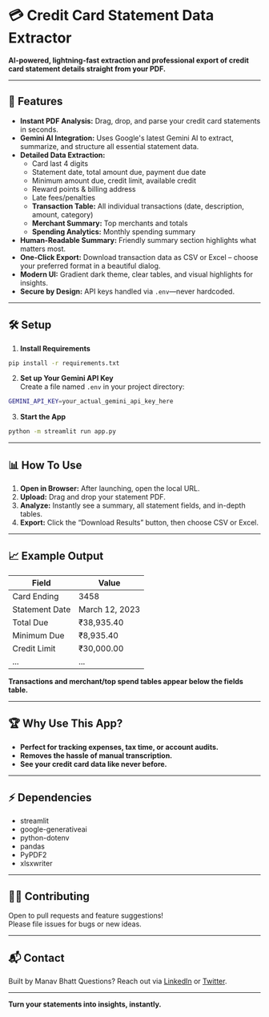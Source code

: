 # 💳 Credit Card Statement Data Extractor

**AI-powered, lightning-fast extraction and professional export of credit card statement details straight from your PDF.**

---

## 🚀 Features

- **Instant PDF Analysis:** Drag, drop, and parse your credit card statements in seconds.
- **Gemini AI Integration:** Uses Google's latest Gemini AI to extract, summarize, and structure all essential statement data.
- **Detailed Data Extraction:**  
  - Card last 4 digits  
  - Statement date, total amount due, payment due date  
  - Minimum amount due, credit limit, available credit  
  - Reward points & billing address  
  - Late fees/penalties  
  - **Transaction Table:** All individual transactions (date, description, amount, category)  
  - **Merchant Summary:** Top merchants and totals  
  - **Spending Analytics:** Monthly spending summary
- **Human-Readable Summary:** Friendly summary section highlights what matters most.
- **One-Click Export:** Download transaction data as CSV or Excel – choose your preferred format in a beautiful dialog.
- **Modern UI:** Gradient dark theme, clear tables, and visual highlights for insights.
- **Secure by Design:** API keys handled via `.env`—never hardcoded.

---

## 🛠️ Setup

1. **Install Requirements**
```bash
pip install -r requirements.txt
```
2. **Set up Your Gemini API Key**  
Create a file named `.env` in your project directory:
```bash 
GEMINI_API_KEY=your_actual_gemini_api_key_here
```
3. **Start the App**
```bash
python -m streamlit run app.py
```

---

## 📊 How To Use

1. **Open in Browser:** After launching, open the local URL.
2. **Upload:** Drag and drop your statement PDF.
3. **Analyze:** Instantly see a summary, all statement fields, and in-depth tables.
4. **Export:** Click the “Download Results” button, then choose CSV or Excel.

---

## 📈 Example Output

| Field               | Value                       |
|---------------------|----------------------------|
| Card Ending         | 3458                       |
| Statement Date      | March 12, 2023             |
| Total Due           | ₹38,935.40                 |
| Minimum Due         | ₹8,935.40                  |
| Credit Limit        | ₹30,000.00                 |
| ...                 | ...                        |

**Transactions and merchant/top spend tables appear below the fields table.**

---

## 🏆 Why Use This App?
- **Perfect for tracking expenses, tax time, or account audits.**
- **Removes the hassle of manual transcription.**
- **See your credit card data like never before.**

---

## ⚡ Dependencies

- streamlit
- google-generativeai
- python-dotenv
- pandas
- PyPDF2
- xlsxwriter

---

## 👨‍💻 Contributing

Open to pull requests and feature suggestions!  
Please file issues for bugs or new ideas.

---

## 📬 Contact

Built by Manav Bhatt
Questions? Reach out via [LinkedIn](https://www.linkedin.com/in/manav-bhatt1409/) or [Twitter](https://x.com/ManavBhatt_1409).

---

**Turn your statements into insights, instantly.**
